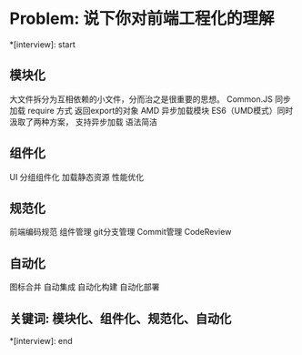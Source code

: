 # Problem: 说下你对前端工程化的理解


*[interview]: start
## 模块化
大文件拆分为互相依赖的小文件，分而治之是很重要的思想。
Common.JS 同步加载 require 方式 返回export的对象
AMD 异步加载模块
ES6（UMD模式）同时汲取了两种方案， 支持异步加载 语法简洁

## 组件化
UI 分组组件化
加载静态资源 性能优化

## 规范化
前端编码规范
组件管理
git分支管理
Commit管理
CodeReview

## 自动化
图标合并
自动集成
自动化构建
自动化部署

## 关键词: 模块化、组件化、规范化、自动化
*[interview]: end
